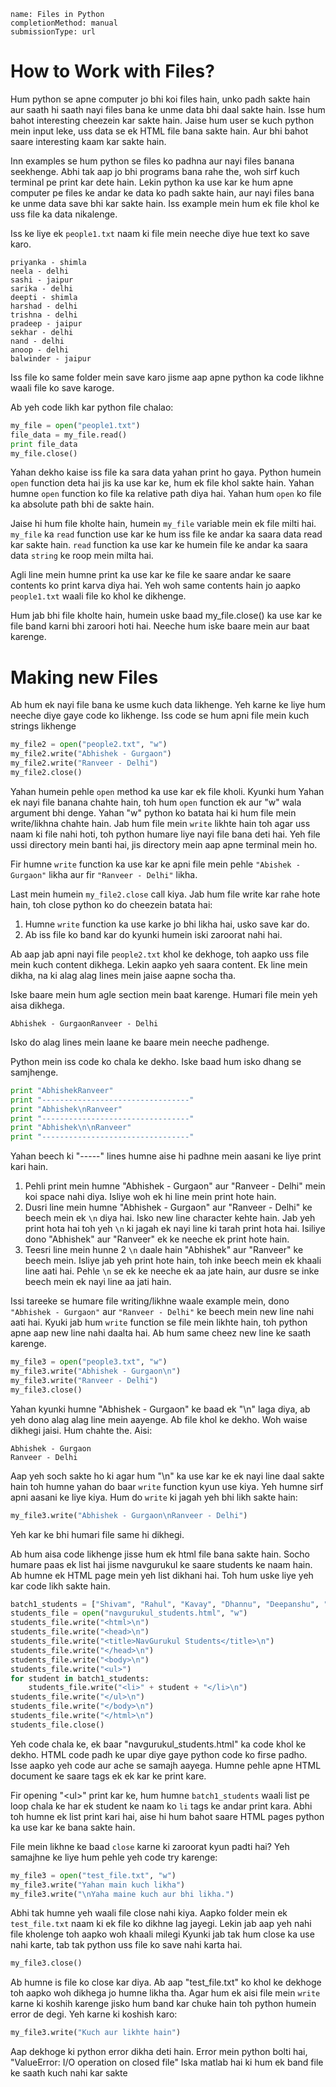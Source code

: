 ```ngMeta
name: Files in Python
completionMethod: manual
submissionType: url
```

# How to Work with Files?

Hum python se apne computer jo bhi koi files hain, unko padh sakte hain aur saath hi saath nayi files bana ke unme data bhi daal sakte hain. Isse hum bahot interesting cheezein kar sakte hain. Jaise hum user se kuch python mein input leke, uss data se ek HTML file bana sakte hain. Aur bhi bahot saare interesting kaam kar sakte hain.

Inn examples se hum python se files ko padhna aur nayi files banana seekhenge. Abhi tak aap jo bhi programs bana rahe the, woh sirf kuch terminal pe print kar dete hain. Lekin python ka use kar ke hum apne computer pe files ke andar ke data ko padh sakte hain, aur nayi files bana ke unme data save bhi kar sakte hain. Iss example mein hum ek file khol ke uss file ka data nikalenge.

Iss ke liye ek `people1.txt` naam ki file mein neeche diye hue text ko save karo.

```
priyanka - shimla
neela - delhi
sashi - jaipur
sarika - delhi
deepti - shimla
harshad - delhi
trishna - delhi
pradeep - jaipur
sekhar - delhi
nand - delhi
anoop - delhi
balwinder - jaipur
```

Iss file ko same folder mein save karo jisme aap apne python ka code likhne waali file ko save karoge.

Ab yeh code likh kar python file chalao:

```python
my_file = open("people1.txt")
file_data = my_file.read()
print file_data
my_file.close()
```

Yahan dekho kaise iss file ka sara data yahan print ho gaya. Python humein `open` function deta hai jis ka use kar ke, hum ek file khol sakte hain. Yahan humne `open` function ko file ka relative path diya hai. Yahan hum `open` ko file ka absolute path bhi de sakte hain.

Jaise hi hum file kholte hain, humein `my_file` variable mein ek file milti hai. `my_file` ka `read` function use kar ke hum iss file ke andar ka saara data read kar sakte hain. `read` function ka use kar ke humein file ke andar ka saara data `string` ke roop mein milta hai.

Agli line mein humne print ka use kar ke file ke saare andar ke saare contents ko print karva diya hai. Yeh woh same contents hain jo aapko `people1.txt` waali file ko khol ke dikhenge.

Hum jab bhi file kholte hain, humein uske baad my_file.close() ka use kar ke file band karni bhi zaroori hoti hai. Neeche hum iske baare mein aur baat karenge.

# Making new Files

Ab hum ek nayi file bana ke usme kuch data likhenge. Yeh karne ke liye hum neeche diye gaye code ko likhenge. Iss code se hum apni file mein kuch strings likhenge

```python
my_file2 = open("people2.txt", "w")
my_file2.write("Abhishek - Gurgaon")
my_file2.write("Ranveer - Delhi")
my_file2.close()
```

Yahan humein pehle `open` method ka use kar ek file kholi. Kyunki hum Yahan ek nayi file banana chahte hain, toh hum `open` function ek aur "w" wala argument bhi denge. Yahan "w" python ko batata hai ki hum file mein write/likhna chahte hain. Jab hum file mein `write` likhte hain toh agar uss naam ki file nahi hoti, toh python humare liye nayi file bana deti hai. Yeh file ussi directory mein banti hai, jis directory mein aap apne terminal mein ho. 

Fir humne `write` function ka use kar ke apni file mein pehle `"Abishek - Gurgaon"` likha aur fir `"Ranveer - Delhi"` likha.

Last mein humein `my_file2.close` call kiya. Jab hum file write kar rahe hote hain, toh close python ko do cheezein batata hai:

1. Humne `write` function ka use karke jo bhi likha hai, usko save kar do.
2. Ab iss file ko band kar do kyunki humein iski zaroorat nahi hai.

Ab aap jab apni nayi file `people2.txt` khol ke dekhoge, toh aapko uss file mein kuch content dikhega. Lekin aapko yeh saara content. Ek line mein dikha, na ki alag alag lines mein jaise aapne socha tha.

Iske baare mein hum agle section mein baat karenge. Humari file mein yeh aisa dikhega.


```
Abhishek - GurgaonRanveer - Delhi
```

Isko do alag lines mein laane ke baare mein neeche padhenge.

Python mein iss code ko chala ke dekho. Iske baad hum isko dhang se samjhenge.


```python
print "AbhishekRanveer"
print "---------------------------------"
print "Abhishek\nRanveer"
print "---------------------------------"
print "Abhishek\n\nRanveer"
print "---------------------------------"
```

Yahan beech ki "-----" lines humne aise hi padhne mein aasani ke liye print kari hain.

1. Pehli print mein humne "Abhishek - Gurgaon" aur "Ranveer - Delhi" mein koi space nahi diya. Isliye woh ek hi line mein print hote hain.
2. Dusri line mein humne "Abhishek - Gurgaon" aur "Ranveer - Delhi" ke beech mein ek `\n` diya hai. Isko new line character kehte hain. Jab yeh print hota hai toh yeh `\n` ki jagah ek nayi line ki tarah print hota hai. Isiliye dono "Abhishek" aur "Ranveer" ek ke neeche ek print hote hain.
3. Teesri line mein hunne 2 `\n` daale hain "Abhishek" aur "Ranveer" ke beech mein. Isliye jab yeh print hote hain, toh inke beech mein ek khaali line aati hai. Pehle `\n` se ek ke neeche ek aa jate hain, aur dusre se inke beech mein ek nayi line aa jati hain.


Issi tareeke se humare file writing/likhne waale example mein, dono `"Abhishek - Gurgaon"` aur `"Ranveer - Delhi"` ke beech mein new line nahi aati hai. Kyuki jab hum `write` function se file mein likhte hain, toh python apne aap new line nahi daalta hai. Ab hum same cheez new line ke saath karenge.

```python
my_file3 = open("people3.txt", "w")
my_file3.write("Abhishek - Gurgaon\n")
my_file3.write("Ranveer - Delhi")
my_file3.close()
```	

Yahan kyunki humne "Abhishek - Gurgaon" ke baad ek "\n" laga diya, ab yeh dono alag alag line mein aayenge. Ab file khol ke dekho. Woh waise dikhegi jaisi. Hum chahte the. Aisi:

```
Abhishek - Gurgaon
Ranveer - Delhi
```

Aap yeh soch sakte ho ki agar hum "\n" ka use kar ke ek nayi line daal sakte hain toh humne yahan do baar `write` function kyun use kiya. Yeh humne sirf apni aasani ke liye kiya. Hum do `write` ki jagah yeh bhi likh sakte hain:

```python
my_file3.write("Abhishek - Gurgaon\nRanveer - Delhi")
```

Yeh kar ke bhi humari file same hi dikhegi.

Ab hum aisa code likhenge jisse hum ek html file bana sakte hain. Socho humare paas ek list hai jisme navgurukul ke saare students ke naam hain. Ab humne ek HTML page mein yeh list dikhani hai. Toh hum uske liye yeh kar code likh sakte hain.

```python
batch1_students = ["Shivam", "Rahul", "Kavay", "Dhannu", "Deepanshu", "Nitin", "Manoj", "Shakrudin", "Tara", "Suraj", "Krishna"]
students_file = open("navgurukul_students.html", "w")
students_file.write("<html>\n")
students_file.write("<head>\n")
students_file.write("<title>NavGurukul Students</title>\n")
students_file.write("</head>\n")
students_file.write("<body>\n")
students_file.write("<ul>")
for student in batch1_students:
    students_file.write("<li>" + student + "</li>\n")
students_file.write("</ul>\n")
students_file.write("</body>\n")
students_file.write("</html>\n")
students_file.close()
```

Yeh code chala ke, ek baar "navgurukul_students.html" ka code khol ke dekho. HTML code padh ke upar diye gaye python code ko firse padho. Isse aapko yeh code aur ache se samajh aayega. Humne pehle apne HTML document ke saare tags ek ek kar ke print kare.

Fir opening "\<ul\>" print kar ke, hum humne `batch1_students` waali list pe loop chala ke har ek student ke naam ko `li` tags ke andar print kara. Abhi toh humne ek list print kari hai, aise hi hum bahot saare HTML pages python ka use kar ke bana sakte hain.

File mein likhne ke baad `close` karne ki zaroorat kyun padti hai? Yeh samajhne ke liye hum pehle yeh code try karenge:

```python
my_file3 = open("test_file.txt", "w")
my_file3.write("Yahan main kuch likha")
my_file3.write("\nYaha maine kuch aur bhi likha.")
```

Abhi tak humne yeh waali file close nahi kiya. Aapko folder mein ek `test_file.txt` naam ki ek file ko dikhne lag jayegi. Lekin jab aap yeh nahi file kholenge toh aapko woh khaali milegi Kyunki jab tak hum close ka use nahi karte, tab tak python uss file ko save nahi karta hai.

```python
my_file3.close()
```

Ab humne is file ko close kar diya. Ab aap "test_file.txt" ko khol ke dekhoge toh aapko woh dikhega jo humne likha tha. Agar hum ek aisi file mein `write` karne ki koshih karenge jisko hum band kar chuke hain toh python humein error de degi. Yeh karne ki koshish karo:

```python
my_file3.write("Kuch aur likhte hain")
```

Aap dekhoge ki python error dikha deti hain. Error mein python bolti hai, "ValueError: I/O operation on closed file" Iska matlab hai ki hum ek band file ke saath kuch nahi kar sakte
